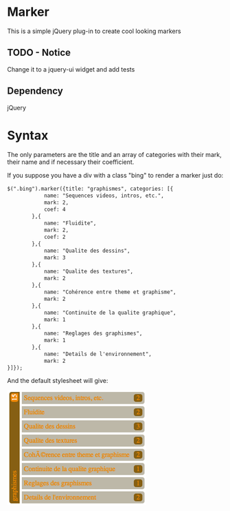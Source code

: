 Marker
========

This is a simple jQuery plug-in to create cool looking markers

TODO - Notice
--------
Change it to a jquery-ui widget and add tests


Dependency
--------

jQuery

Syntax
========
The only parameters are the title and an array of categories with their mark, their name and if necessary their coefficient.

If you suppose you have a div with a class "bing" to render a marker just do:

	$(".bing").marker({title: "graphismes", categories: [{
				name: "Sequences videos, intros, etc.",
				mark: 2,
				coef: 4
			},{
				name: "Fluidite",
				mark: 2,
				coef: 2
			},{
				name: "Qualite des dessins",
				mark: 3
			},{
				name: "Qualite des textures",
				mark: 2
			},{
				name: "Cohérence entre theme et graphisme",
				mark: 2
			},{
				name: "Continuite de la qualite graphique",
				mark: 1
			},{
				name: "Reglages des graphismes",
				mark: 1
			},{
				name: "Details de l'environnement",
				mark: 2
	}]});

And the default stylesheet will give:
	
![The rendered marker](https://github.com/lahabana/marker/blob/master/demo.png?raw=true)

